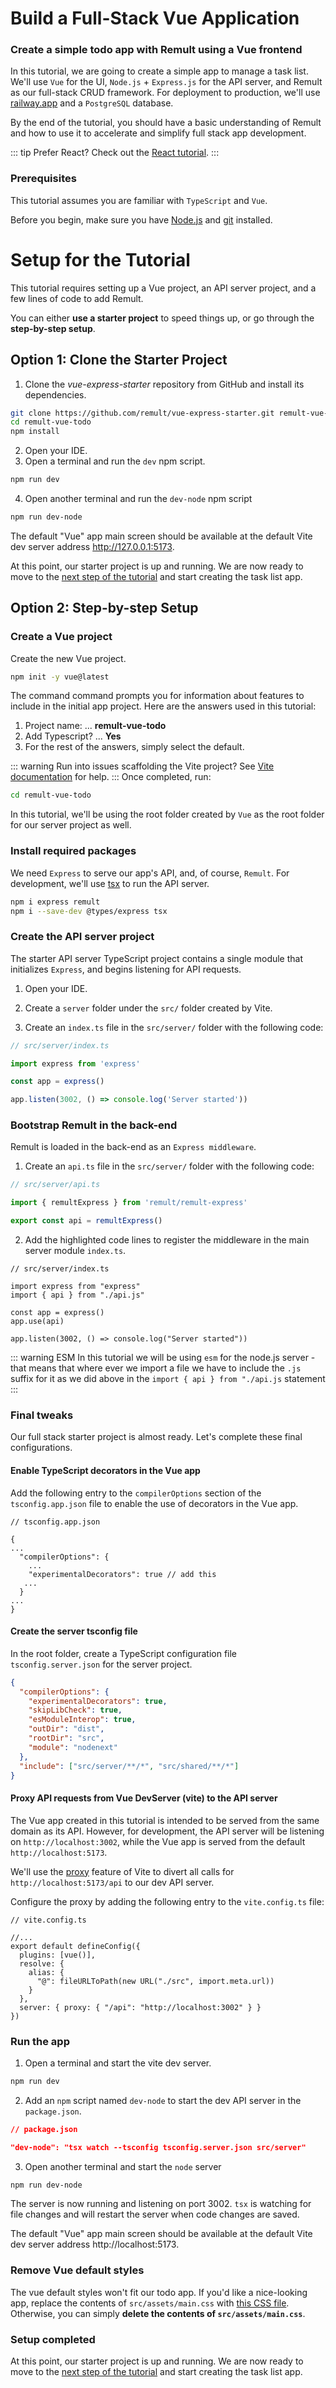 # Build a Full-Stack Vue Application

### Create a simple todo app with Remult using a Vue frontend

In this tutorial, we are going to create a simple app to manage a task list. We'll use `Vue` for the UI, `Node.js` + `Express.js` for the API server, and Remult as our full-stack CRUD framework. For deployment to production, we'll use [railway.app](https://railway.app/) and a `PostgreSQL` database.

By the end of the tutorial, you should have a basic understanding of Remult and how to use it to accelerate and simplify full stack app development.

::: tip Prefer React?
Check out the [React tutorial](../react/).
:::

### Prerequisites

This tutorial assumes you are familiar with `TypeScript` and `Vue`.

Before you begin, make sure you have [Node.js](https://nodejs.org) and [git](https://git-scm.com/) installed. <!-- consider specifying Node minimum version with npm -->

# Setup for the Tutorial

This tutorial requires setting up a Vue project, an API server project, and a few lines of code to add Remult.

You can either **use a starter project** to speed things up, or go through the **step-by-step setup**.

## Option 1: Clone the Starter Project

1. Clone the _vue-express-starter_ repository from GitHub and install its dependencies.

```sh
git clone https://github.com/remult/vue-express-starter.git remult-vue-todo
cd remult-vue-todo
npm install
```

2. Open your IDE.
3. Open a terminal and run the `dev` npm script.

```sh
npm run dev
```

4. Open another terminal and run the `dev-node` npm script

```sh
npm run dev-node
```

The default "Vue" app main screen should be available at the default Vite dev server address http://127.0.0.1:5173.

At this point, our starter project is up and running. We are now ready to move to the [next step of the tutorial](./entities.md) and start creating the task list app.

## Option 2: Step-by-step Setup

### Create a Vue project

Create the new Vue project.

```sh
npm init -y vue@latest
```

The command command prompts you for information about features to include in the initial app project. Here are the answers used in this tutorial:

1. Project name: ... **remult-vue-todo**
2. Add Typescript? ... **Yes**
3. For the rest of the answers, simply select the default.

::: warning Run into issues scaffolding the Vite project?
See [Vite documentation](https://vitejs.dev/guide/#scaffolding-your-first-vite-project) for help.
:::
Once completed, run:

```sh
cd remult-vue-todo
```

In this tutorial, we'll be using the root folder created by `Vue` as the root folder for our server project as well.

### Install required packages

We need `Express` to serve our app's API, and, of course, `Remult`. For development, we'll use [tsx](https://www.npmjs.com/package/tsx) to run the API server.

```sh
npm i express remult
npm i --save-dev @types/express tsx
```

### Create the API server project

The starter API server TypeScript project contains a single module that initializes `Express`, and begins listening for API requests.

1. Open your IDE.

2. Create a `server` folder under the `src/` folder created by Vite.

3. Create an `index.ts` file in the `src/server/` folder with the following code:

```ts
// src/server/index.ts

import express from 'express'

const app = express()

app.listen(3002, () => console.log('Server started'))
```

### Bootstrap Remult in the back-end

Remult is loaded in the back-end as an `Express middleware`.

1. Create an `api.ts` file in the `src/server/` folder with the following code:

```ts
// src/server/api.ts

import { remultExpress } from 'remult/remult-express'

export const api = remultExpress()
```

2. Add the highlighted code lines to register the middleware in the main server module `index.ts`.

```ts{4,7}
// src/server/index.ts

import express from "express"
import { api } from "./api.js"

const app = express()
app.use(api)

app.listen(3002, () => console.log("Server started"))
```

::: warning ESM
In this tutorial we will be using `esm` for the node.js server - that means that where ever we import a file we have to include the `.js` suffix for it as we did above in the `import { api } from "./api.js` statement
:::

### Final tweaks

Our full stack starter project is almost ready. Let's complete these final configurations.

#### Enable TypeScript decorators in the Vue app

Add the following entry to the `compilerOptions` section of the `tsconfig.app.json` file to enable the use of decorators in the Vue app.

```json{7}
// tsconfig.app.json

{
...
  "compilerOptions": {
    ...
    "experimentalDecorators": true // add this
   ...
  }
...
}

```

#### Create the server tsconfig file

In the root folder, create a TypeScript configuration file `tsconfig.server.json` for the server project.

```json
{
  "compilerOptions": {
    "experimentalDecorators": true,
    "skipLibCheck": true,
    "esModuleInterop": true,
    "outDir": "dist",
    "rootDir": "src",
    "module": "nodenext"
  },
  "include": ["src/server/**/*", "src/shared/**/*"]
}
```

#### Proxy API requests from Vue DevServer (vite) to the API server

The Vue app created in this tutorial is intended to be served from the same domain as its API.
However, for development, the API server will be listening on `http://localhost:3002`, while the Vue app is served from the default `http://localhost:5173`.

We'll use the [proxy](https://vitejs.dev/config/#server-proxy) feature of Vite to divert all calls for `http://localhost:5173/api` to our dev API server.

Configure the proxy by adding the following entry to the `vite.config.ts` file:

```ts{11}
// vite.config.ts

//...
export default defineConfig({
  plugins: [vue()],
  resolve: {
    alias: {
      "@": fileURLToPath(new URL("./src", import.meta.url))
    }
  },
  server: { proxy: { "/api": "http://localhost:3002" } }
})
```

### Run the app

1. Open a terminal and start the vite dev server.

```sh
npm run dev
```

2. Add an `npm` script named `dev-node` to start the dev API server in the `package.json`.

```json
// package.json

"dev-node": "tsx watch --tsconfig tsconfig.server.json src/server"
```

3. Open another terminal and start the `node` server

```sh
npm run dev-node
```

The server is now running and listening on port 3002. `tsx` is watching for file changes and will restart the server when code changes are saved.

The default "Vue" app main screen should be available at the default Vite dev server address http://localhost:5173.

### Remove Vue default styles

The vue default styles won't fit our todo app. If you'd like a nice-looking app, replace the contents of `src/assets/main.css` with [this CSS file](https://raw.githubusercontent.com/remult/vue-express-starter/master/src/assets/main.css). Otherwise, you can simply **delete the contents of `src/assets/main.css`**.

### Setup completed

At this point, our starter project is up and running. We are now ready to move to the [next step of the tutorial](./entities.md) and start creating the task list app.
